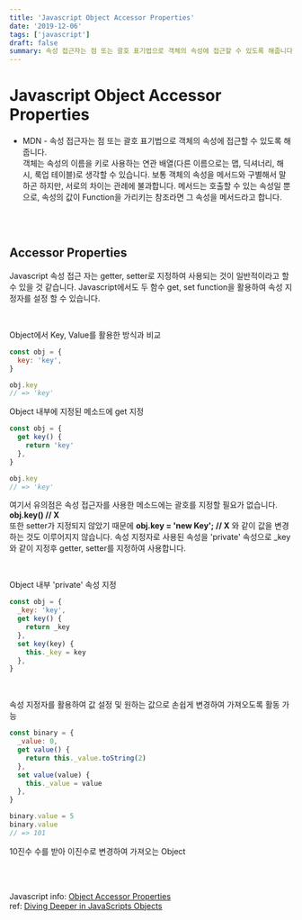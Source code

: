 ```yaml
---
title: 'Javascript Object Accessor Properties'
date: '2019-12-06'
tags: ['javascript']
draft: false
summary: 속성 접근자는 점 또는 괄호 표기법으로 객체의 속성에 접근할 수 있도록 해줍니다.
---
```


# Javascript Object Accessor Properties

- MDN -
  속성 접근자는 점 또는 괄호 표기법으로 객체의 속성에 접근할 수 있도록 해줍니다. <br />
  객체는 속성의 이름을 키로 사용하는 연관 배열(다른 이름으로는 맵, 딕셔너리, 해시, 룩업 테이블)로 생각할 수 있습니다. 보통 객체의 속성을 메서드와 구별해서 말하곤 하지만, 서로의 차이는 관례에 불과합니다. 메서드는 호출할 수 있는 속성일 뿐으로, 속성의 값이 Function을 가리키는 참조라면 그 속성을 메서드라고 합니다.

<br /><br />

## Accessor Properties

Javascript 속성 접근 자는 getter, setter로 지정하여 사용되는 것이 일반적이라고 할 수 있을 것 같습니다. Javascript에서도 두 함수 get, set function을 활용하여 속성 지정자를 설정 할 수 있습니다.

<br />

Object에서 Key, Value를 활용한 방식과 비교

```javascript
const obj = {
  key: 'key',
}

obj.key
// => 'key'
```

Object 내부에 지정된 메소드에 get 지정

```javascript
const obj = {
  get key() {
    return 'key'
  },
}

obj.key
// => 'key'
```

여기서 유의점은 속성 접근자를 사용한 메소드에는 괄호를 지정할 필요가 없습니다. **obj.key() // X** <br />
또한 setter가 지정되지 않았기 때문에 **obj.key = 'new Key'; // X** 와 같이 값을 변경하는 것도 이루어지지 않습니다.
속성 지정자로 사용된 속성을 'private' 속성으로 \_key와 같이 지정후 getter, setter를 지정하여 사용합니다.

<br />

Object 내부 'private' 속성 지정

```javascript
const obj = {
  _key: 'key',
  get key() {
    return _key
  },
  set key(key) {
    this._key = key
  },
}
```

<br />

속성 지정자를 활용하여 값 설정 및 원하는 값으로 손쉽게 변경하여 가져오도록 활동 가능

```javascript
const binary = {
  _value: 0,
  get value() {
    return this._value.toString(2)
  },
  set value(value) {
    this._value = value
  },
}

binary.value = 5
binary.value
// => 101
```

10진수 수를 받아 이진수로 변경하여 가져오는 Object

<br /><br />

Javascript info: [Object Accessor Properties](https://javascript.info/property-accessors) <br />
ref: [Diving Deeper in JavaScripts Objects](https://blog.bitsrc.io/diving-deeper-in-javascripts-objects-318b1e13dc12)

<br /><br /><br />
